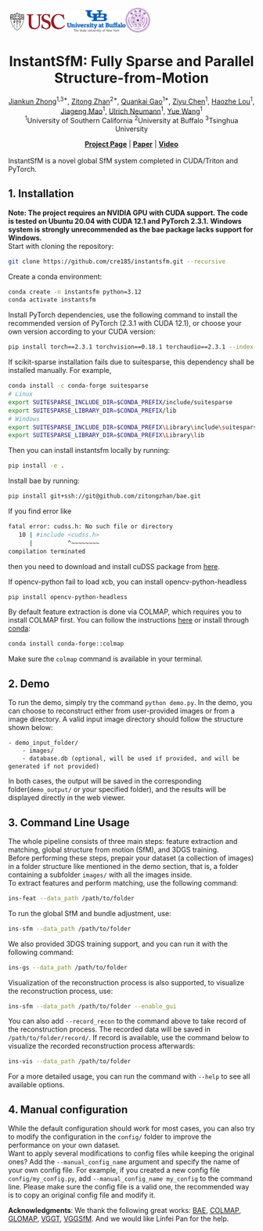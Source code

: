 <img src="img/USC-Logos.png" width=120px /><img src="img/University_at_Buffalo_logo.png" width=120px /><img src="img/Tsinghua_University_Logo.png" width=50px />

<div align="center">

# InstantSfM: Fully Sparse and Parallel Structure-from-Motion


<p align="center">  
    <a href="https://github.com/cre185/">Jiankun Zhong</a><sup>1,3*</sup>,
    <a href="https://sairlab.org/zitongz/">Zitong Zhan</a><sup>2*</sup>,
    <a href="https://zerg-overmind.github.io/">Quankai Gao</a><sup>1*</sup>,
    <a href="https://ziyc.github.io/">Ziyu Chen</a><sup>1</sup>,
    <a href="https://scholar.google.com/citations?user=BIPK9KEAAAAJ&hl=zh-TW">Haozhe Lou</a><sup>1</sup>,
    <a href="https://pointscoder.github.io/">Jiageng Mao</a><sup>1</sup>,
    <a href="https://scholar.google.com/citations?user=MHet2VoAAAAJ&hl=en">Ulrich Neumann</a><sup>1</sup>,
    <a href="https://yuewang.xyz/">Yue Wang</a><sup>1</sup>
    <br>
    <sup>1</sup>University of Southern California <sup>2</sup>University at Buffalo <sup>3</sup>Tsinghua University
</p>

</div>

<div align="center">
    <a href="https://cre185.github.io/InstantSfM/"><strong>Project Page</strong></a> |
    <a href="https://arxiv.org/abs/2510.13310"><strong>Paper</strong></a> |
    <a href="https://youtu.be/v-ewKEPTEDg"><strong>Video</strong></a> 
</div>

<br>

<div align="center">

</div>
InstantSfM is a novel global SfM system completed in CUDA/Triton and PyTorch. 


## 1. Installation  
**Note: The project requires an NVIDIA GPU with CUDA support. The code is tested on Ubuntu 20.04 with CUDA 12.1 and PyTorch 2.3.1.** 
**Windows system is strongly unrecommended as the bae package lacks support for Windows.**  
Start with cloning the repository:  
```bash
git clone https://github.com/cre185/instantsfm.git --recursive
```
Create a conda environment:  
```bash
conda create -n instantsfm python=3.12
conda activate instantsfm
```
Install PyTorch dependencies, use the following command to install the recommended version of PyTorch (2.3.1 with CUDA 12.1), or choose your own version according to your CUDA version:  
```bash
pip install torch==2.3.1 torchvision==0.18.1 torchaudio==2.3.1 --index-url https://download.pytorch.org/whl/cu121
```
If scikit-sparse installation fails due to suitesparse, this dependency shall be installed manually. For example, 
```bash
conda install -c conda-forge suitesparse
# Linux
export SUITESPARSE_INCLUDE_DIR=$CONDA_PREFIX/include/suitesparse
export SUITESPARSE_LIBRARY_DIR=$CONDA_PREFIX/lib
# Windows
export SUITESPARSE_INCLUDE_DIR=$CONDA_PREFIX\Library\include\suitesparse
export SUITESPARSE_LIBRARY_DIR=$CONDA_PREFIX\Library\lib
```
Then you can install instantsfm locally by running:  
```bash
pip install -e .
```
Install bae by running:
```bash
pip install git+ssh://git@github.com/zitongzhan/bae.git
```
If you find error like
```bash
fatal error: cudss.h: No such file or directory
   10 | #include <cudss.h>
      |          ^~~~~~~~~
compilation terminated
```
then you need to download and install cuDSS package from [here](https://developer.nvidia.com/cudss-downloads?target_os=Linux&target_arch=x86_64&Distribution=Ubuntu&target_version=20.04&target_type=deb_local).  

If opencv-python fail to load xcb, you can install opencv-python-headless
```bash
pip install opencv-python-headless
```

By default feature extraction is done via COLMAP, which requires you to install COLMAP first. You can follow the instructions [here](https://colmap.github.io/install.html) or install through [conda](https://anaconda.org/conda-forge/colmap):
```bash
conda install conda-forge::colmap
```
Make sure the `colmap` command is available in your terminal.  

## 2. Demo  
To run the demo, simply try the command `python demo.py`. In the demo, you can choose to reconstruct either from user-provided images or from a image directory. A valid input image directory should follow the structure shown below:  
```
- demo_input_folder/
    - images/
    - database.db (optional, will be used if provided, and will be generated if not provided)
```
In both cases, the output will be saved in the corresponding folder(`demo_output/` or your specified folder), and the results will be displayed directly in the web viewer.  

## 3. Command Line Usage
The whole pipeline consists of three main steps: feature extraction and matching, global structure from motion (SfM), and 3DGS training.  
Before performing these steps, prepair your dataset (a collection of images) in a folder structure like mentioned in the demo section, that is, a folder containing a subfolder `images/` with all the images inside.  
To extract features and perform matching, use the following command:
```bash
ins-feat --data_path /path/to/folder
```
To run the global SfM and bundle adjustment, use:  
```bash
ins-sfm --data_path /path/to/folder
```
We also provided 3DGS training support, and you can run it with the following command:
```bash
ins-gs --data_path /path/to/folder
```
Visualization of the reconstruction process is also supported, to visualize the reconstruction process, use:
```bash
ins-sfm --data_path /path/to/folder --enable_gui
```
You can also add `--record_recon` to the command above to take record of the reconstruction process. The recorded data will be saved in `/path/to/folder/record/`. If record is available, use the command below to visualize the recorded reconstruction process afterwards:
```bash
ins-vis --data_path /path/to/folder
```
For a more detailed usage, you can run the command with `--help` to see all available options.  

## 4. Manual configuration   
While the default configuration should work for most cases, you can also try to modify the configuration in the `config/` folder to improve the performance on your own dataset.  
Want to apply several modifications to config files while keeping the original ones? Add the `--manual_config_name` argument and specify the name of your own config file. For example, if you created a new config file `config/my_config.py`, add `--manual_config_name my_config` to the command line. Please make sure the config file is a valid one, the recommended way is to copy an original config file and modify it.  


**Acknowledgments**: We thank the following great works: [BAE](https://arxiv.org/abs/2409.12190), [COLMAP](https://github.com/colmap/colmap), [GLOMAP](https://github.com/colmap/glomap), [VGGT](https://github.com/facebookresearch/vggt), [VGGSfM](https://github.com/facebookresearch/vggsfm). And we would like Linfei Pan for the help.

